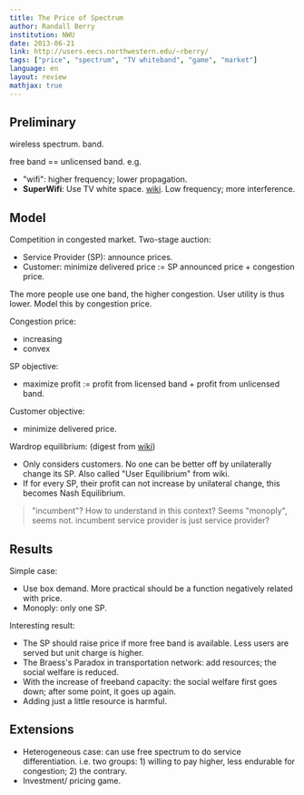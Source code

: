 ```yaml
---
title: The Price of Spectrum
author: Randall Berry
institution: NWU
date: 2013-06-21
link: http://users.eecs.northwestern.edu/~rberry/ 
tags: ["price", "spectrum", "TV whiteband", "game", "market"]
language: en
layout: review
mathjax: true
---
```


## Preliminary

wireless spectrum. band. 

free band == unlicensed band. e.g. 

   * "wifi": higher frequency; lower propagation. 
   * **SuperWifi**: Use TV white space. [wiki](http://en.wikipedia.org/wiki/Super_Wi-Fi). Low frequency; more interference.
   
## Model 

Competition in congested market. Two-stage auction:

   * Service Provider (SP): announce prices. 
   * Customer: minimize delivered price := SP announced price + congestion price. 
   
The more people use one band, the higher congestion. User utility is thus lower. Model this by congestion price.

Congestion price:

   * increasing
   * convex
   
SP objective:

   * maximize profit := profit from licensed band + profit from unlicensed band.
   
Customer objective:

   * minimize delivered price. 
   
Wardrop equilibrium: (digest from [wiki](http://en.wikipedia.org/wiki/John_Glen_Wardrop))

   * Only considers customers. No one can be better off by unilaterally change its SP. Also called "User Equilibrium" from wiki.
   * If for every SP, their profit can not increase by unilateral change, this becomes Nash Equilibrium.

> "incumbent"? How to understand in this context? Seems "monoply", seems not. incumbent service provider is just service provider?

## Results

Simple case:

   * Use box demand. More practical should be a function negatively related with price.
   * Monoply: only one SP. 
   
Interesting result:

   * The SP should raise price if more free band is available. Less users are served but unit charge is higher.
   * The Braess's Paradox in transportation network: add resources; the social welfare is reduced.
   * With the increase of freeband capacity: the social welfare first goes down; after some point, it goes up again. 
   * Adding just a little resource is harmful. 
   
## Extensions

   * Heterogeneous case: can use free spectrum to do service differentiation. i.e. two groups: 1) willing to pay higher, less endurable for congestion; 2) the contrary. 
   * Investment/ pricing game. 